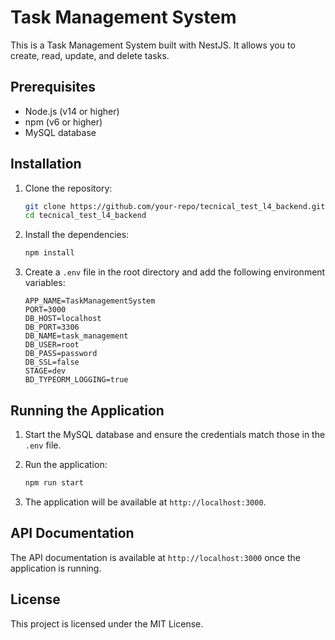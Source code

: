 # Task Management System

This is a Task Management System built with NestJS. It allows you to create, read, update, and delete tasks.

## Prerequisites

- Node.js (v14 or higher)
- npm (v6 or higher)
- MySQL database

## Installation

1. Clone the repository:

   ```bash
   git clone https://github.com/your-repo/tecnical_test_l4_backend.git
   cd tecnical_test_l4_backend
   ```

2. Install the dependencies:

   ```bash
   npm install
   ```

3. Create a `.env` file in the root directory and add the following environment variables:

   ```env
   APP_NAME=TaskManagementSystem
   PORT=3000
   DB_HOST=localhost
   DB_PORT=3306
   DB_NAME=task_management
   DB_USER=root
   DB_PASS=password
   DB_SSL=false
   STAGE=dev
   BD_TYPEORM_LOGGING=true
   ```

## Running the Application

1. Start the MySQL database and ensure the credentials match those in the `.env` file.

2. Run the application:

   ```bash
   npm run start
   ```

3. The application will be available at `http://localhost:3000`.

## API Documentation

The API documentation is available at `http://localhost:3000` once the application is running.


## License

This project is licensed under the MIT License.
